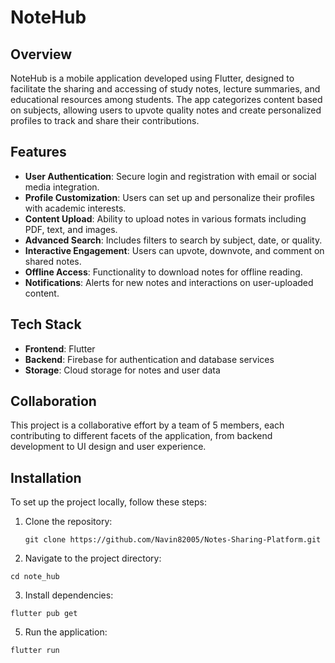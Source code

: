 # NoteHub

## Overview
NoteHub is a mobile application developed using Flutter, designed to facilitate the sharing and accessing of study notes, lecture summaries, and educational resources among students. The app categorizes content based on subjects, allowing users to upvote quality notes and create personalized profiles to track and share their contributions.

## Features
- **User Authentication**: Secure login and registration with email or social media integration.
- **Profile Customization**: Users can set up and personalize their profiles with academic interests.
- **Content Upload**: Ability to upload notes in various formats including PDF, text, and images.
- **Advanced Search**: Includes filters to search by subject, date, or quality.
- **Interactive Engagement**: Users can upvote, downvote, and comment on shared notes.
- **Offline Access**: Functionality to download notes for offline reading.
- **Notifications**: Alerts for new notes and interactions on user-uploaded content.

## Tech Stack
- **Frontend**: Flutter
- **Backend**: Firebase for authentication and database services
- **Storage**: Cloud storage for notes and user data

## Collaboration
This project is a collaborative effort by a team of 5 members, each contributing to different facets of the application, from backend development to UI design and user experience.

## Installation
To set up the project locally, follow these steps:
1. Clone the repository:
   ```
   git clone https://github.com/Navin82005/Notes-Sharing-Platform.git

2. Navigate to the project directory:
  ```
  cd note_hub
  ```

3. Install dependencies:
  ```
  flutter pub get
  ```

5. Run the application:
  ```
  flutter run
  ```

<!-- ## Contributors
- Member 1: [Role/Responsibilities]
- Member 2: [Role/Responsibilities]
- Member 3: [Role/Responsibilities]
- Member 4: [Role/Responsibilities]
- Member 5: [Role/Responsibilities]

## License
This project is licensed under the [License Name].

## Contact
For more information or any queries, please contact us at [contact-information].

## Acknowledgments
Special thanks to [institution/organization/person] for guidance and resources that made this project possible.
-->
